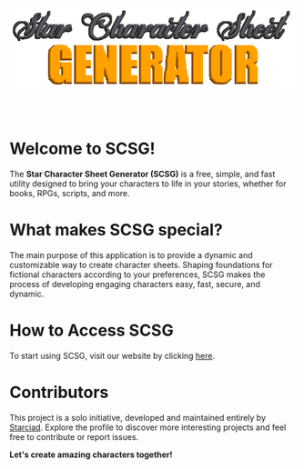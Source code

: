 <br/>

<img align="center" src="./assets/graphics/banners/scsg_banner.webp" />

<br/><br/>

# Welcome to SCSG!
The **Star Character Sheet Generator (SCSG)** is a free, simple, and fast utility designed to bring your characters to life in your stories, whether for books, RPGs, scripts, and more.

# What makes SCSG special?
The main purpose of this application is to provide a dynamic and customizable way to create character sheets. Shaping foundations for fictional characters according to your preferences, SCSG makes the process of developing engaging characters easy, fast, secure, and dynamic.

# How to Access SCSG
To start using SCSG, visit our website by clicking [here](https://starciad.github.io/SCSG/).

# Contributors
This project is a solo initiative, developed and maintained entirely by [Starciad](https://github.com/Starciad). Explore the profile to discover more interesting projects and feel free to contribute or report issues.

**Let's create amazing characters together!**